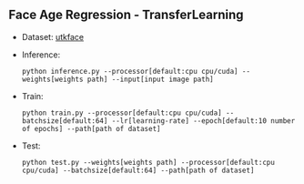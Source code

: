 ## Face Age Regression - TransferLearning
- Dataset: <a href='https://www.kaggle.com/datasets/jangedoo/utkface-new'>utkface</a>

- Inference:
  ```shell
  python inference.py --processor[default:cpu cpu/cuda] --weights[weights path] --input[input image path]
  ```
  
- Train:
   ```shell
   python train.py --processor[default:cpu cpu/cuda] --batchsize[default:64] --lr[learning-rate] --epoch[default:10 number of epochs] --path[path of dataset]
   ```
- Test:
  ```shell
  python test.py --weights[weights path] --processor[default:cpu cpu/cuda] --batchsize[default:64] --path[path of dataset]
  ```

